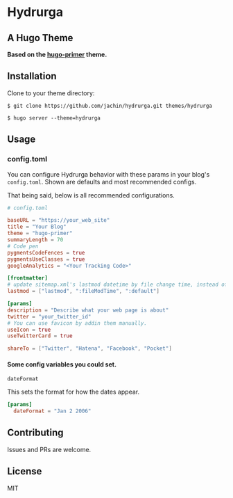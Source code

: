 # Hydrurga

## A Hugo Theme

**Based on the [hugo-primer](https://github.com/qqhann/hugo-primer) theme.**

## Installation
Clone to your theme directory:
```terminal
$ git clone https://github.com/jachin/hydrurga.git themes/hydrurga

$ hugo server --theme=hydrurga
```

## Usage

### config.toml
You can configure Hydrurga behavior with these params in your blog's `config.toml`. Shown are defaults and most recommended configs.

That being said, below is all recommended configurations.
```config.toml
# config.toml

baseURL = "https://your_web_site"
title = "Your Blog"
theme = "hugo-primer"
summaryLength = 70
# Code pen
pygmentsCodeFences = true
pygmentsUseClasses = true
googleAnalytics = "<Your Tracking Code>"

[frontmatter]
# update sitemap.xml's lastmod datetime by file change time, instead of git.
lastmod = ["lastmod", ":fileModTime", ":default"]

[params]
description = "Describe what your web page is about"
twitter = "your_twitter_id"
# You can use favicon by addin them manually.
useIcon = true
useTwitterCard = true

shareTo = ["Twitter", "Hatena", "Facebook", "Pocket"]
```

#### Some config variables you could set.

`dateFormat`

This sets the format for how the dates appear.

```toml
[params]
  dateFormat = "Jan 2 2006"
```

## Contributing
Issues and PRs are welcome.

## License
MIT
